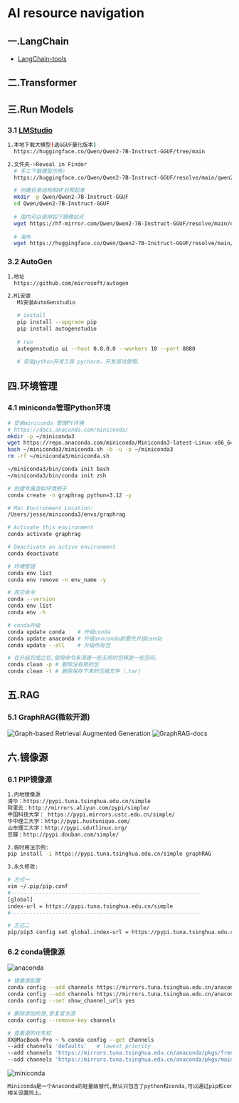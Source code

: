 # AI resource navigation

## 一.LangChain
+ [LangChain-tools](https://python.langchain.com/v0.2/docs/integrations/tools/)

## 二.Transformer

## 三.Run Models
### 3.1 [LMStudio](https://lmstudio.ai/)
```bash
1.本地下载大模型(选GGUF量化版本)
  https://huggingface.co/Qwen/Qwen2-7B-Instruct-GGUF/tree/main

2.文件夹->Reveal in Finder
  # 手工下载模型示例:
  https://huggingface.co/Qwen/Qwen2-7B-Instruct-GGUF/resolve/main/qwen2-7b-instruct-q2_k.gguf

  # 创建目录结构和HF对照起来
  mkdir -p Qwen/Qwen2-7B-Instruct-GGUF
  cd Qwen/Qwen2-7B-Instruct-GGUF
 
  # 国内可以使用如下镜像站点
  wget https://hf-mirror.com/Qwen/Qwen2-7B-Instruct-GGUF/resolve/main/qwen2-7b-instruct-q2_k.gguf
 
  # 海外
  wget https://huggingface.co/Qwen/Qwen2-7B-Instruct-GGUF/resolve/main/qwen2-7b-instruct-q2_k.gguf 
```

### 3.2 AutoGen
```bash
1.地址
  https://github.com/microsoft/autogen

2.M1安装
   M1安装AutoGenstudio

   # install
   pip install --upgrade pip
   pip install autogenstudio
   
   # run
   autogenstudio ui --host 0.0.0.0 --workers 10 --port 8080
   
   # 安装python开发工具 pycharm，开发调试使用。
```

## 四.环境管理

### 4.1 miniconda管理Python环境

```bash
# 安装miniconda 管理PY环境
# https://docs.anaconda.com/miniconda/
mkdir -p ~/miniconda3
wget https://repo.anaconda.com/miniconda/Miniconda3-latest-Linux-x86_64.sh -O ~/miniconda3/miniconda.sh
bash ~/miniconda3/miniconda.sh -b -u -p ~/miniconda3
rm -rf ~/miniconda3/miniconda.sh

~/miniconda3/bin/conda init bash
~/miniconda3/bin/conda init zsh

# 创建专属虚拟环境例子
conda create -n graphrag python=3.12 -y

# Mac Environment Location: 
/Users/jesse/miniconda3/envs/graphrag

# Activate this environment
conda activate graphrag

# Deactivate an active environment
conda deactivate

# 环境管理
conda env list
conda env remove -n env_name -y

# 其它命令
conda --version
conda env list
conda env -h

# conda升级
conda update conda    # 升级conda
conda update anaconda # 升级anaconda前要先升级conda
conda update --all    # 升级所有包

# 在升级完成之后,使用命令来清理一些无用的包释放一些空间。
conda clean -p # 删除没有用的包
conda clean -t # 删除保存下来的压缩文件（.tar）
```

## 五.RAG

### 5.1 GraphRAG(微软开源)
![Graph-based Retrieval Augmented Generation](https://github.com/microsoft/graphrag)
![GraphRAG-docs](https://microsoft.github.io/graphrag/)


## 六.镜像源
### 6.1 PIP镜像源
```bash
1.内地镜像源
清华：https://pypi.tuna.tsinghua.edu.cn/simple
阿里云：http://mirrors.aliyun.com/pypi/simple/
中国科技大学： https://pypi.mirrors.ustc.edu.cn/simple/
华中理工大学：http://pypi.hustunique.com/
山东理工大学：http://pypi.sdutlinux.org/ 
豆瓣：http://pypi.douban.com/simple/

2.临时用法示例:
pip install -i https://pypi.tuna.tsinghua.edu.cn/simple graphRAG

3.永久修改:

# 方式一
vim ~/.pip/pip.conf
#------------------------------------------------------------ 
[global]
index-url = https://pypi.tuna.tsinghua.edu.cn/simple
#------------------------------------------------------------ 

# 方式二
pip/pip3 config set global.index-url = https://pypi.tuna.tsinghua.edu.cn/simple
```

### 6.2 conda镜像源
![anaconda](https://mirrors.tuna.tsinghua.edu.cn/help/anaconda/)

```bash
# 镜像源配置
conda config --add channels https://mirrors.tuna.tsinghua.edu.cn/anaconda/pkgs/free/
conda config --add channels https://mirrors.tuna.tsinghua.edu.cn/anaconda/pkgs/main/
conda config --set show_channel_urls yes

# 删除添加的源,恢复官方源
conda config --remove-key channels

# 查看源的优先权
XX@MacBook-Pro ~ % conda config --get channels
--add channels 'defaults'   # lowest priority
--add channels 'https://mirrors.tuna.tsinghua.edu.cn/anaconda/pkgs/free/'
--add channels 'https://mirrors.tuna.tsinghua.edu.cn/anaconda/pkgs/main/'   # highest priority
```


![miniconda](https://mirrors.tuna.tsinghua.edu.cn/anaconda/miniconda/)

```bash
Miniconda是一个Anaconda的轻量级替代,默认只包含了python和conda,可以通过pip和conda来安装所需要的包。
相关设置同上。
```